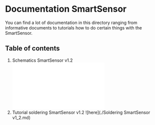 # Documentation SmartSensor
You can find a lot of documentation in this directory ranging from informative documents to tutorials how to do certain things with the SmartSensor.

## Table of contents
1. Schematics SmartSensor v1.2 ![here](test.pdf)
2. Tutorial soldering SmartSensor v1.2
![here](./Soldering SmartSensor v1_2.md)